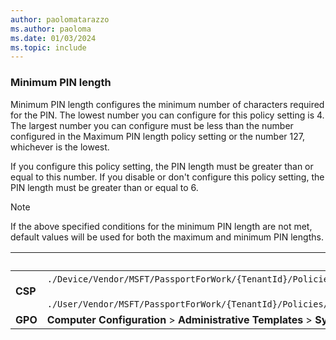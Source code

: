 ```yaml
---
author: paolomatarazzo
ms.author: paoloma
ms.date: 01/03/2024
ms.topic: include
---
```


### Minimum PIN length

Minimum PIN length configures the minimum number of characters required for the PIN. The lowest number you can configure for this policy setting is 4. The largest number you can configure must be less than the number configured in the Maximum PIN length policy setting or the number 127, whichever is the lowest.

If you configure this policy setting, the PIN length must be greater than or equal to this number.
If you disable or don't configure this policy setting, the PIN length must be greater than or equal to 6.

> [!NOTE]
> If the above specified conditions for the minimum PIN length are not met, default values will be used for both the maximum and minimum PIN lengths.

|  | Path |
|--|--|
| **CSP** | `./Device/Vendor/MSFT/PassportForWork/{TenantId}/Policies/PINComplexity/`[devicetenantidpoliciespincomplexityminimumpinlength](/windows/client-management/mdm/passportforwork-csp#devicetenantidpoliciespincomplexityminimumpinlength)<br><br>`./User/Vendor/MSFT/PassportForWork/{TenantId}/Policies/PINComplexity/`[usertenantidpoliciespincomplexityminimumpinlength](/windows/client-management/mdm/passportforwork-csp#usertenantidpoliciespincomplexityminimumpinlength)|
| **GPO** | **Computer Configuration** > **Administrative Templates** > **System** > **PIN Complexity** |
